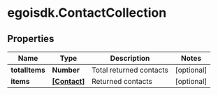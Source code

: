 # egoisdk.ContactCollection

## Properties

Name | Type | Description | Notes
------------ | ------------- | ------------- | -------------
**totalItems** | **Number** | Total returned contacts | [optional] 
**items** | [**[Contact]**](Contact.md) | Returned contacts | [optional] 


